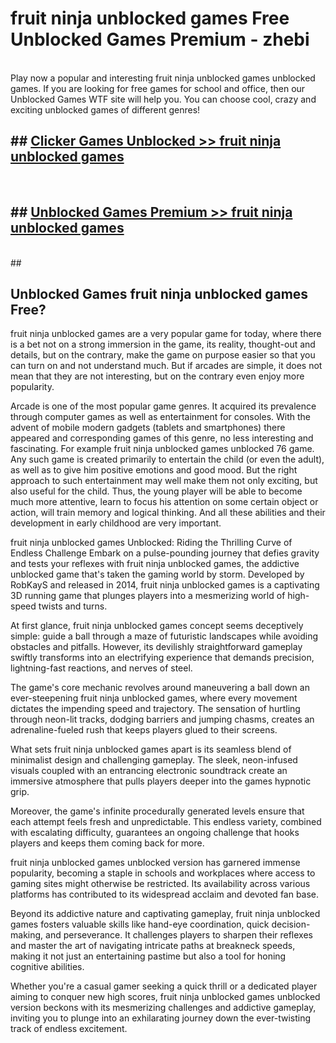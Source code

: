 # fruit ninja unblocked games  Free Unblocked Games Premium - zhebi <br>
<br>
Play now a popular and interesting fruit ninja unblocked games unblocked games. If you are looking for free games for school and office, then our Unblocked Games WTF site will help you. You can choose cool, crazy and exciting unblocked games of different genres!


## ##  [Clicker Games Unblocked >> fruit ninja unblocked games](http://freeplayer.one?title=fruit_ninja_unblocked_games&ref=UGames)
  <br>

##  ## [Unblocked Games Premium >> fruit ninja unblocked games](http://freeplayer.one?title=fruit_ninja_unblocked_games&ref=UGames)
  <br>
  ##



## Unblocked Games fruit ninja unblocked games Free?

fruit ninja unblocked games are a very popular game for today, where there is a bet not on a strong immersion in the game, its reality, thought-out and details, but on the contrary, make the game on purpose easier so that you can turn on and not understand much. But if arcades are simple, it does not mean that they are not interesting, but on the contrary even enjoy more popularity.

Arcade is one of the most popular game genres. It acquired its prevalence through computer games as well as entertainment for consoles. With the advent of mobile modern gadgets (tablets and smartphones) there appeared and corresponding games of this genre, no less interesting and fascinating. For example fruit ninja unblocked games unblocked 76 game. Any such game is created primarily to entertain the child (or even the adult), as well as to give him positive emotions and good mood. But the right approach to such entertainment may well make them not only exciting, but also useful for the child. Thus, the young player will be able to become much more attentive, learn to focus his attention on some certain object or action, will train memory and logical thinking. And all these abilities and their development in early childhood are very important.

fruit ninja unblocked games Unblocked: Riding the Thrilling Curve of Endless Challenge
Embark on a pulse-pounding journey that defies gravity and tests your reflexes with fruit ninja unblocked games, the addictive unblocked game that's taken the gaming world by storm. Developed by RobKayS and released in 2014, fruit ninja unblocked games is a captivating 3D running game that plunges players into a mesmerizing world of high-speed twists and turns.

At first glance, fruit ninja unblocked games concept seems deceptively simple: guide a ball through a maze of futuristic landscapes while avoiding obstacles and pitfalls. However, its devilishly straightforward gameplay swiftly transforms into an electrifying experience that demands precision, lightning-fast reactions, and nerves of steel.

The game's core mechanic revolves around maneuvering a ball down an ever-steepening fruit ninja unblocked games, where every movement dictates the impending speed and trajectory. The sensation of hurtling through neon-lit tracks, dodging barriers and jumping chasms, creates an adrenaline-fueled rush that keeps players glued to their screens.

What sets fruit ninja unblocked games apart is its seamless blend of minimalist design and challenging gameplay. The sleek, neon-infused visuals coupled with an entrancing electronic soundtrack create an immersive atmosphere that pulls players deeper into the games hypnotic grip.

Moreover, the game's infinite procedurally generated levels ensure that each attempt feels fresh and unpredictable. This endless variety, combined with escalating difficulty, guarantees an ongoing challenge that hooks players and keeps them coming back for more.

fruit ninja unblocked games unblocked version has garnered immense popularity, becoming a staple in schools and workplaces where access to gaming sites might otherwise be restricted. Its availability across various platforms has contributed to its widespread acclaim and devoted fan base.

Beyond its addictive nature and captivating gameplay, fruit ninja unblocked games fosters valuable skills like hand-eye coordination, quick decision-making, and perseverance. It challenges players to sharpen their reflexes and master the art of navigating intricate paths at breakneck speeds, making it not just an entertaining pastime but also a tool for honing cognitive abilities.

Whether you're a casual gamer seeking a quick thrill or a dedicated player aiming to conquer new high scores, fruit ninja unblocked games unblocked version beckons with its mesmerizing challenges and addictive gameplay, inviting you to plunge into an exhilarating journey down the ever-twisting track of endless excitement.